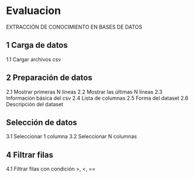 # Evaluacion
EXTRACCIÓN DE CONOCIMIENTO EN BASES DE DATOS

## 1 Carga de datos
1.1 Cargar archivos csv

## 2 Preparación de datos
2.1 Mostrar primeras N líneas
2.2 Mostrar las últimas N líneas
2.3 Información básica del csv
2.4 Lista de columnas
2.5 Forma del dataset
2.6 Descripción del dataset

## Selección de datos
3.1 Seleccionar 1 columna
3.2 Seleccionar N columnas

## 4 Filtrar filas
4.1 Filtrar filas con condición >, <, ==
